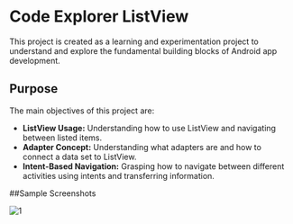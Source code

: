 # Code Explorer ListView

This project is created as a learning and experimentation project to understand and explore the fundamental building blocks of Android app development.

## Purpose

The main objectives of this project are:

- **ListView Usage:** Understanding how to use ListView and navigating between listed items.
- **Adapter Concept:** Understanding what adapters are and how to connect a data set to ListView.
- **Intent-Based Navigation:** Grasping how to navigate between different activities using intents and transferring information.

##Sample Screenshots

![1](https://github.com/erdemserhat/CodeExplorer-ListView/assets/116950260/0c31b6dc-c6ea-47b3-af83-20ed1397b42d)


